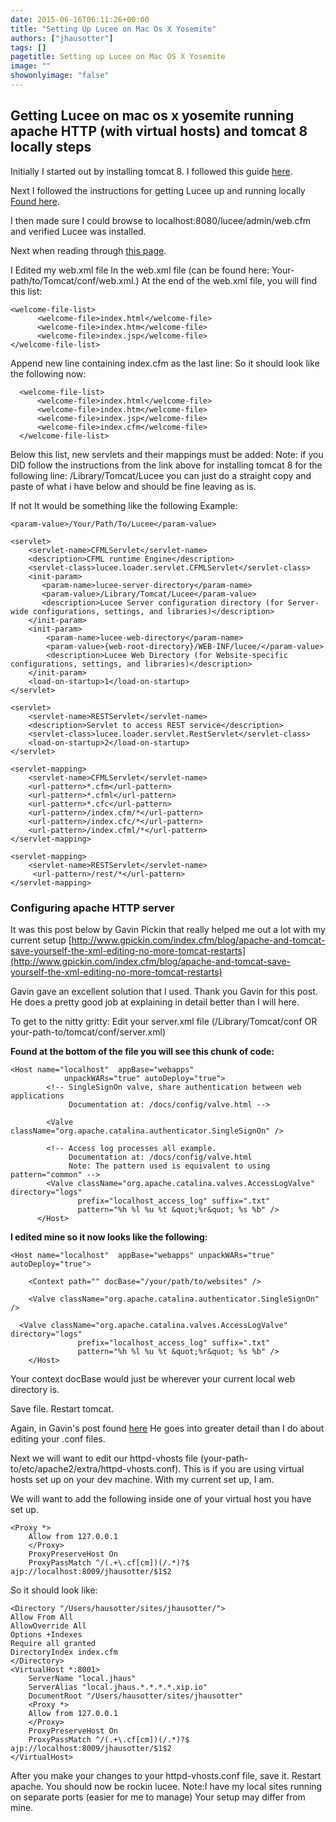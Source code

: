 ```yaml
---
date: 2015-06-16T06:11:26+00:00
title: "Setting Up Lucee on Mac Os X Yosemite"
authors: ["jhausotter"]
tags: []
pagetitle: Setting up Lucee on Mac OS X Yosemite
image: ""
showonlyimage: "false"
---
```


## Getting Lucee on mac os x yosemite running apache HTTP (with virtual hosts) and tomcat 8 locally steps

Initially I started out by installing tomcat 8\. I followed this guide [here](http://wolfpaulus.com/jounal/mac/tomcat8/).
<!--more-->

Next I followed the instructions for getting Lucee up and running locally [Found here](https://bitbucket.org/lucee/lucee/wiki/Installing%20Tomcat%20and%20Lucee%20on%20OS%20X%20using%20the%20lucee%20.war%20file).

I then made sure I could browse to localhost:8080/lucee/admin/web.cfm and verified Lucee was installed.

Next when reading through [this page](https://bitbucket.org/lucee/lucee/wiki/Installing%20and%20configuring%20Lucee%20(JAR%20files)%20on%20Windows).

I Edited my web.xml file In the web.xml file (can be found here: Your-path/to/Tomcat/conf/web.xml.) At the end of the web.xml file, you will find this list:


    <welcome-file-list>
          <welcome-file>index.html</welcome-file>
          <welcome-file>index.htm</welcome-file>
          <welcome-file>index.jsp</welcome-file>
    </welcome-file-list>

Append new line containing index.cfm as the last line: So it should look like the following now:

      <welcome-file-list>
          <welcome-file>index.html</welcome-file>
          <welcome-file>index.htm</welcome-file>
          <welcome-file>index.jsp</welcome-file>
          <welcome-file>index.cfm</welcome-file>
      </welcome-file-list>

Below this list, new servlets and their mappings must be added: Note: if you DID follow the instructions from the link above for installing tomcat 8 for the following line: <param-value>/Library/Tomcat/Lucee</param-value> you can just do a straight copy and paste of what i have below and should be fine leaving as is.

If not It would be something like the following Example:

    <param-value>/Your/Path/To/Lucee</param-value>

    <servlet>
        <servlet-name>CFMLServlet</servlet-name>
        <description>CFML runtime Engine</description>
        <servlet-class>lucee.loader.servlet.CFMLServlet</servlet-class>
        <init-param>
           <param-name>lucee-server-directory</param-name>
           <param-value>/Library/Tomcat/Lucee</param-value>
           <description>Lucee Server configuration directory (for Server-wide configurations, settings, and libraries)</description>
        </init-param>
        <init-param>
            <param-name>lucee-web-directory</param-name>
            <param-value>{web-root-directory}/WEB-INF/lucee/</param-value>
            <description>Lucee Web Directory (for Website-specific configurations, settings, and libraries)</description>
        </init-param>
        <load-on-startup>1</load-on-startup>
    </servlet>

    <servlet>
        <servlet-name>RESTServlet</servlet-name>
        <description>Servlet to access REST service</description>
        <servlet-class>lucee.loader.servlet.RestServlet</servlet-class>
        <load-on-startup>2</load-on-startup>
    </servlet>

    <servlet-mapping>
        <servlet-name>CFMLServlet</servlet-name>
        <url-pattern>*.cfm</url-pattern>
        <url-pattern>*.cfml</url-pattern>
        <url-pattern>*.cfc</url-pattern>
        <url-pattern>/index.cfm/*</url-pattern>
        <url-pattern>/index.cfc/*</url-pattern>
        <url-pattern>/index.cfml/*</url-pattern>
    </servlet-mapping>

    <servlet-mapping>
        <servlet-name>RESTServlet</servlet-name>
         <url-pattern>/rest/*</url-pattern>
    </servlet-mapping>

### Configuring apache HTTP server

It was this post below by Gavin Pickin that really helped me out a lot with my current setup [http://www.gpickin.com/index.cfm/blog/apache-and-tomcat-save-yourself-the-xml-editing-no-more-tomcat-restarts](http://www.gpickin.com/index.cfm/blog/apache-and-tomcat-save-yourself-the-xml-editing-no-more-tomcat-restarts)

Gavin gave an excellent solution that I used. Thank you Gavin for this post. He does a pretty good job at explaining in detail better than I will here.

To get to the nitty gritty: Edit your server.xml file (/Library/Tomcat/conf OR your-path-to/tomcat/conf/server.xml)

**Found at the bottom of the file you will see this chunk of code:**

    <Host name="localhost"  appBase="webapps"
                unpackWARs="true" autoDeploy="true">
            <!-- SingleSignOn valve, share authentication between web applications
                 Documentation at: /docs/config/valve.html -->

            <Valve className="org.apache.catalina.authenticator.SingleSignOn" />

            <!-- Access log processes all example.
                 Documentation at: /docs/config/valve.html
                 Note: The pattern used is equivalent to using pattern="common" -->
            <Valve className="org.apache.catalina.valves.AccessLogValve" directory="logs"
                   prefix="localhost_access_log" suffix=".txt"
                   pattern="%h %l %u %t &quot;%r&quot; %s %b" />
          </Host>

**I edited mine so it now looks like the following:**

    <Host name="localhost"  appBase="webapps" unpackWARs="true" autoDeploy="true">

        <Context path="" docBase="/your/path/to/websites" />

        <Valve className="org.apache.catalina.authenticator.SingleSignOn" />

      <Valve className="org.apache.catalina.valves.AccessLogValve" directory="logs"
                   prefix="localhost_access_log" suffix=".txt"
                   pattern="%h %l %u %t &quot;%r&quot; %s %b" />
        </Host>

Your context docBase would just be wherever your current local web directory is.

Save file. Restart tomcat.

Again, in Gavin's post found [here](http://www.gpickin.com/index.cfm/blog/apache-and-tomcat-save-yourself-the-xml-editing-no-more-tomcat-restarts ) He goes into greater detail than I do about editing your .conf files.

Next we will want to edit our httpd-vhosts file (your-path-to/etc/apache2/extra/httpd-vhosts.conf). This is if you are using virtual hosts set up on your dev machine. With my current set up, I am.

We will want to add the following inside one of your virtual host you have set up.

    <Proxy *>
        Allow from 127.0.0.1
        </Proxy>
        ProxyPreserveHost On
        ProxyPassMatch ^/(.+\.cf[cm])(/.*)?$ ajp://localhost:8009/jhausotter/$1$2

So it should look like:

    <Directory "/Users/hausotter/sites/jhausotter/">
    Allow From All
    AllowOverride All
    Options +Indexes
    Require all granted
    DirectoryIndex index.cfm
    </Directory>
    <VirtualHost *:8001>
        ServerName "local.jhaus"
        ServerAlias "local.jhaus.*.*.*.*.xip.io"
        DocumentRoot "/Users/hausotter/sites/jhausotter"
        <Proxy *>
        Allow from 127.0.0.1
        </Proxy>
        ProxyPreserveHost On
        ProxyPassMatch ^/(.+\.cf[cm])(/.*)?$ ajp://localhost:8009/jhausotter/$1$2   
    </VirtualHost>

After you make your changes to your httpd-vhosts.conf file, save it. Restart apache. You should now be rockin lucee. Note:I have my local sites running on separate ports (easier for me to manage) Your setup may differ from mine.
